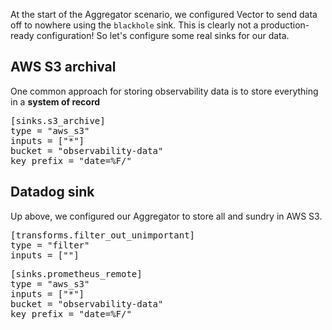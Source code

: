 At the start of the Aggregator scenario, we configured Vector to send data off to nowhere using the
`blackhole` sink. This is clearly not a production-ready configuration! So let's configure some real
sinks for our data.

## AWS S3 archival

One common approach for storing observability data is to store everything in a **system of record**

<pre class="file" data-filename="aggregator/vector/aggregator/vector.toml" data-target="insert" data-marker="#insert-s3-sink">[sinks.s3_archive]
type = "aws_s3"
inputs = ["*"]
bucket = "observability-data"
key_prefix = "date=%F/"</pre>

## Datadog sink

Up above, we configured our Aggregator to store all and sundry in AWS S3.

<pre class="file" data-filename="aggregator/vector/aggregator/vector.toml" data-target="insert" data-marker="#insert-datadog-sink">[transforms.filter_out_unimportant]
type = "filter"
inputs = [""]</pre>

<pre class="file" data-filename="aggregator/vector/aggregator/vector.toml" data-target="insert" data-marker="#insert-prometheus-sink">[sinks.prometheus_remote]
type = "aws_s3"
inputs = ["*"]
bucket = "observability-data"
key_prefix = "date=%F/"</pre>